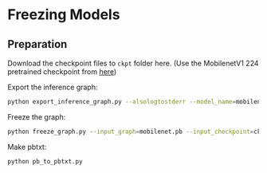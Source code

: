 # Freezing Models

## Preparation

Download the checkpoint files to `ckpt` folder here. (Use the MobilenetV1 224 pretrained checkpoint from [here](https://github.com/tensorflow/models/tree/master/research/slim#Pretrained))

Export the inference graph:
``` bash
python export_inference_graph.py --alsologtostderr --model_name=mobilenet_v1 --image_size=224 --output_file=mobilenet.pb
```

Freeze the graph:
``` bash
python freeze_graph.py --input_graph=mobilenet.pb --input_checkpoint=ckpt/mobilenet_v1_1.0_224.ckpt --output_graph=mobilenet_f.pb --input_binary=true --output_node_names=MobilenetV1/Predictions/Reshape_1
```

Make pbtxt:
``` bash
python pb_to_pbtxt.py
```
